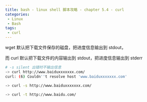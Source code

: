 ```yaml
---
title: bash - linux shell 脚本攻略 - chapter 5.4 - curl
categories: 
 - Linux
 - Bash
tags: 
 - curl
---
```


wget 默认把下载文件保存的磁盘，把进度信息输出到 stdout，

而 curl 默认把下载文件的内容输出到 stdout，把进度信息输出到 stderr

<!--more-->

```bash
# -s silent 出错时不输出信息
-> curl http://www.baiduxxxxxxx.com/
curl: (6) Couldn''t resolve host 'www.baiduxxxxxxx.com'

-> curl -s http://www.baiduxxxxxxx.com/

-> curl -t http://www.baidu.com/
```
